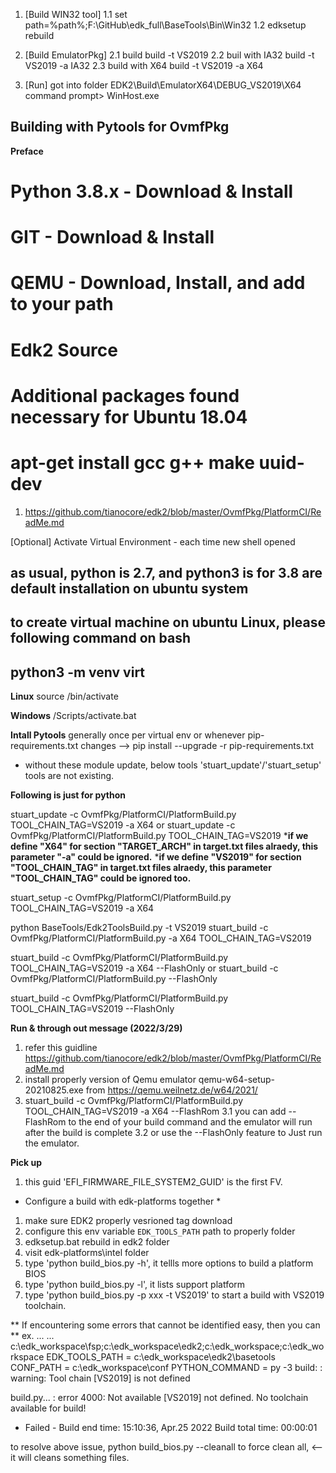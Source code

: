 
1. [Build WIN32 tool]
 1.1 set path=%path%;F:\GitHub\edk_full\BaseTools\Bin\Win32
  1.2 edksetup rebuild

2. [Build EmulatorPkg]
  2.1 build
    build -t VS2019
  2.2 buil with IA32
    build -t VS2019 -a IA32
  2.3 build with X64
    build -t VS2019 -a X64

3. [Run]
got into folder EDK2\Build\EmulatorX64\DEBUG_VS2019\X64
command prompt> WinHost.exe

## Building with Pytools for OvmfPkg

**Preface**
# Python 3.8.x - Download & Install
# GIT - Download & Install
# QEMU - Download, Install, and add to your path
# Edk2 Source
# Additional packages found necessary for Ubuntu 18.04
# apt-get install gcc g++ make uuid-dev

1. <https://github.com/tianocore/edk2/blob/master/OvmfPkg/PlatformCI/ReadMe.md>

[Optional] Activate Virtual Environment - each time new shell opened

## as usual, python is 2.7, and python3 is for 3.8 are default installation on ubuntu system
## to create virtual machine on ubuntu Linux, please following command on bash
## python3 -m venv virt

**Linux**
source <name of virtual environment>/bin/activate

**Windows**
<name of virtual environment>/Scripts/activate.bat

**Intall Pytools**
generally once per virtual env or whenever pip-requirements.txt changes
--> pip install --upgrade -r pip-requirements.txt
* without these module update, below tools 'stuart_update'/'stuart_setup' tools are not existing.


**Following is just for python**

stuart_update -c OvmfPkg/PlatformCI/PlatformBuild.py TOOL_CHAIN_TAG=VS2019 -a X64
  or
stuart_update -c OvmfPkg/PlatformCI/PlatformBuild.py TOOL_CHAIN_TAG=VS2019
  ***if we define "X64" for section "TARGET_ARCH" in target.txt files alraedy, this parameter "-a" could be ignored.**
  ***if we define "VS2019" for section "TOOL_CHAIN_TAG" in target.txt files alraedy, this parameter "TOOL_CHAIN_TAG" could be ignored too.**

stuart_setup -c OvmfPkg/PlatformCI/PlatformBuild.py TOOL_CHAIN_TAG=VS2019 -a X64

python BaseTools/Edk2ToolsBuild.py -t VS2019
stuart_build -c OvmfPkg/PlatformCI/PlatformBuild.py -a X64 TOOL_CHAIN_TAG=VS2019

stuart_build -c OvmfPkg/PlatformCI/PlatformBuild.py TOOL_CHAIN_TAG=VS2019 -a X64 --FlashOnly
  or 
stuart_build -c OvmfPkg/PlatformCI/PlatformBuild.py --FlashOnly

stuart_build -c OvmfPkg/PlatformCI/PlatformBuild.py TOOL_CHAIN_TAG=VS2019 --FlashOnly

**Run & through out message (2022/3/29)**

1. refer this guidline <https://github.com/tianocore/edk2/blob/master/OvmfPkg/PlatformCI/ReadMe.md>
2. install properly version of Qemu emulator qemu-w64-setup-20210825.exe from <https://qemu.weilnetz.de/w64/2021/>
3. stuart_build -c OvmfPkg/PlatformCI/PlatformBuild.py TOOL_CHAIN_TAG=VS2019 -a X64 --FlashRom
  3.1 you can add --FlashRom to the end of your build command and the emulator will run after the build is complete
  3.2 or use the --FlashOnly feature to Just run the emulator.

**Pick up**

1. this guid 'EFI_FIRMWARE_FILE_SYSTEM2_GUID' is the first FV.



* Configure a build with edk-platforms together *
1. make sure EDK2 properly vesrioned tag download
2. configure this env variable `EDK_TOOLS_PATH` path to properly folder 
3. edksetup.bat rebuild in edk2 folder
4. visit edk-platforms\intel folder
5. type 'python build_bios.py -h', it tellls more options to build a platform BIOS
6. type 'python build_bios.py -l', it lists support platform 
7. type 'python build_bios.py -p xxx -t VS2019' to start a build with VS2019 toolchain.

** If encountering some errors that cannot be identified easy, then you can **
ex.
...
...
c:\edk_workspace\fsp;c:\edk_workspace\edk2;c:\edk_workspace;c:\edk_workspace
EDK_TOOLS_PATH   = c:\edk_workspace\edk2\basetools
CONF_PATH        = c:\edk_workspace\conf
PYTHON_COMMAND   = py -3
build: : warning: Tool chain [VS2019] is not defined


build.py...
 : error 4000: Not available
	[VS2019] not defined. No toolchain available for build!


- Failed -
Build end time: 15:10:36, Apr.25 2022
Build total time: 00:00:01


to resolve above issue, python build_bios.py --cleanall to force clean all, <-- it will cleans something files.
  